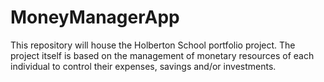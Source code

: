 # MoneyManagerApp
This repository will house the Holberton School portfolio project. The project itself is based on the management of monetary resources of each individual to control their expenses, savings and/or investments.
